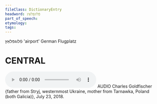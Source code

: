 ```yaml
---
fileClass: DictionaryEntry
headword: פֿלוגפּלאַץ
part_of_speech: 
etymology: 
tags: 
---
```

פֿלוגפּלאַץ
'airport'
German Flugplatz

CENTRAL
========

<audio controls src="https://ia601509.us.archive.org/19/items/CharlesGoldfischer/2372018CharlesGoldfischer-Flugplats.mp3"></audio>
AUDIO Charles Goldfischer {father from Stryj, westernmost Ukraine, mother from Tarnawka, Poland (both Galicia)}, July 23, 2018. 